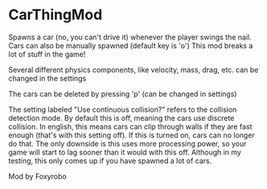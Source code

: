 # CarThingMod

Spawns a car (no, you can't drive it) whenever the player swings the nail. 
Cars can also be manually spawned (default key is 'o')
This mod breaks a lot of stuff in the game!

Several different physics components, like velocity, mass, drag, etc. can be changed in the settings

The cars can be deleted by pressing 'p' (can be changed in settings)

The setting labeled "Use continuous collision?" refers to the collision detection mode.
By default this is off, meaning the cars use discrete collision. 
In english, this means cars can clip through walls if they are fast enough (that's with this setting off).
If this is turned on, cars can no longer do that. The only downside is this uses more processing power, 
so your game will start to lag sooner than it would with this off. Although in my testing, this only 
comes up if you have spawned a lot of cars.

Mod by Foxyrobo
